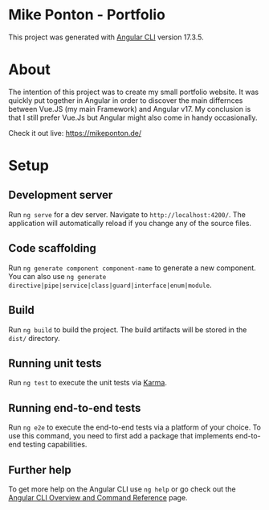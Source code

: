 # Mike Ponton - Portfolio

This project was generated with [Angular CLI](https://github.com/angular/angular-cli) version 17.3.5.

# About
The intention of this project was to create my small portfolio website. It was quickly put together in Angular in order to discover the main differnces between Vue.JS (my main Framework) and Angular v17.
My conclusion is that I still prefer Vue.Js but Angular might also come in handy occasionally.

Check it out live: https://mikeponton.de/

# Setup

## Development server

Run `ng serve` for a dev server. Navigate to `http://localhost:4200/`. The application will automatically reload if you change any of the source files.

## Code scaffolding

Run `ng generate component component-name` to generate a new component. You can also use `ng generate directive|pipe|service|class|guard|interface|enum|module`.

## Build

Run `ng build` to build the project. The build artifacts will be stored in the `dist/` directory.

## Running unit tests

Run `ng test` to execute the unit tests via [Karma](https://karma-runner.github.io).

## Running end-to-end tests

Run `ng e2e` to execute the end-to-end tests via a platform of your choice. To use this command, you need to first add a package that implements end-to-end testing capabilities.

## Further help

To get more help on the Angular CLI use `ng help` or go check out the [Angular CLI Overview and Command Reference](https://angular.io/cli) page.
